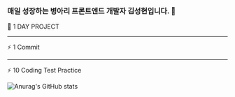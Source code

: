 ### 매일 성장하는 병아리 프론트엔드 개발자 김성현입니다. 👋

💬 1 DAY PROJECT <hr>
   ⚡ 1 Commit <hr>
   ⚡ 10 Coding Test Practice
<!--
**oilater/oilater** is a ✨ _special_ ✨ repository because its `README.md` (this file) appears on your GitHub profile.

Here are some ideas to get you started:

- 🔭 I’m currently working on ...
- 🌱 I’m currently learning ...
- 👯 I’m looking to collaborate on ...
- 🤔 I’m looking for help with ...
- 💬 Ask me about ...
- 📫 How to reach me: ...
- 😄 Pronouns: ...
- ⚡ Fun fact: ...
-->
![Anurag's GitHub stats](https://github-readme-stats.vercel.app/api?username=oilater&show_icons=true&theme=radical)
